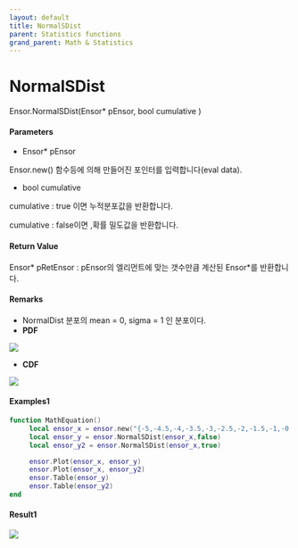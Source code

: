 ```yaml
---
layout: default
title: NormalSDist
parent: Statistics functions
grand_parent: Math & Statistics
---
```


# NormalSDist

Ensor.NormalSDist\(Ensor\* pEnsor, bool cumulative \)

#### Parameters

* Ensor\* pEnsor

Ensor.new\(\) 함수등에 의해 만들어진 포인터를 입력합니다\(eval data\).

* bool cumulative 

cumulative  : true 이면 누적분포값을 반환합니다.

cumulative  : false이면 ,확률 밀도값을 반환합니다.

#### Return Value

Ensor\* pRetEnsor : pEnsor의 엘리먼트에 맞는 갯수만큼 계산된 Ensor\*를 반환합니다.

#### Remarks

* NormalDist 분포의 mean = 0, sigma = 1 인 분포이다.
* **PDF**

![](./StatisticsAPI/NormalSDistFunc.png)

* **CDF**

![](./StatisticsAPI/NormalSDistFuncCdf.png)

#### Examples1

```lua
function MathEquation()
     local ensor_x = ensor.new("{-5,-4.5,-4,-3.5,-3,-2.5,-2,-1.5,-1,-0.5,0,0.5,1,1.5,2,2.5,3,3.5,4,4.5,5}")
     local ensor_y = ensor.NormalSDist(ensor_x,false)
     local ensor_y2 = ensor.NormalSDist(ensor_x,true)

     ensor.Plot(ensor_x, ensor_y)
     ensor.Plot(ensor_x, ensor_y2)
     ensor.Table(ensor_y)
     ensor.Table(ensor_y2)
end
```

#### Result1

![](./StatisticsAPI/NormalSDistResult.png)

